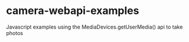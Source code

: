 # camera-webapi-examples
Javascript examples using the MediaDevices.getUserMedia() api to take photos

